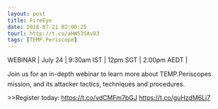 ```yaml
---
layout: post
title: FireEye
date: 2018-07-21 02:00:25
tourl: http://t.co/aHW53SAv83
tags: [TEMP.Periscope]
---
```

WEBINAR | July 24 |  9:30am IST | 12pm SGT | 2:00pm AEDT | 

Join us for an in-depth webinar to learn more about TEMP.Periscopes mission, and its attacker tactics, techniques and procedures.

&gt;&gt;Register today: https://t.co/vdCMFm7bGJ https://t.co/guHzdM6Lj7